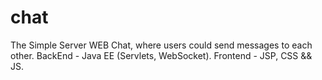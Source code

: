 # chat
The Simple Server WEB Chat, where users could send messages to each other.
BackEnd - Java EE (Servlets, WebSocket).
Frontend - JSP, CSS && JS.

